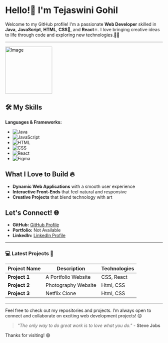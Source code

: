 # Hello!👋 I'm Tejaswini Gohil
Welcome to my GitHub profile! I'm a passionate **Web Developer** skilled in **Java**, **JavaScript**, **HTML**, **CSS**🎨, and **React**⚛️. I love bringing creative ideas to life through code and exploring new technologies.👨‍💻

---
<img src="https://i.pinimg.com/564x/7d/ce/cb/7dcecb1b0e420a1dfb9cced88f6d2bba.jpg" alt="Image" width="150" />


## 🛠️ My Skills
**Languages & Frameworks:**
- ![Java](https://img.shields.io/badge/Java-007396?style=for-the-badge&logo=java&logoColor=white)
- ![JavaScript](https://img.shields.io/badge/JavaScript-F7DF1E?style=for-the-badge&logo=javascript&logoColor=black)
- ![HTML](https://img.shields.io/badge/HTML-E34F26?style=for-the-badge&logo=html5&logoColor=white)
- ![CSS](https://img.shields.io/badge/CSS-1572B6?style=for-the-badge&logo=css3&logoColor=white)
- ![React](https://img.shields.io/badge/React-61DAFB?style=for-the-badge&logo=react&logoColor=black)
- ![Figma](https://img.shields.io/badge/Figma-F24E1E?style=for-the-badge&logo=figma&logoColor=white)

## What I Love to Build 🔥
- **Dynamic Web Applications** with a smooth user experience
- **Interactive Front-Ends** that feel natural and responsive
- **Creative Projects** that blend technology with art

## Let's Connect! 🌐
- **GitHub:** [GitHub Profile](https://github.com/Tejas-824/Tejas-824)
- **Portfolio:** Not Available
- **LinkedIn:** [LinkedIn Profile](www.linkedin.com/in/tejaswini-gohil-43751429b)

---

### 💻 Latest Projects 🌟
| Project Name | Description | Technologies |
|--------------|-------------|--------------|
| **Project 1** | A Portfolio Website| CSS, React |
| **Project 2** | Photography Website | Html, CSS |
| **Project 3** | Netflix Clone | Html, CSS |

---

Feel free to check out my repositories and projects. I’m always open to connect and collaborate on exciting web development projects! 😊

> *"The only way to do great work is to love what you do."* - **Steve Jobs**

Thanks for visiting! 😄
